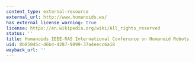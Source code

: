 ```yaml
---
content_type: external-resource
external_url: http://www.humanoids.ws/
has_external_license_warning: true
license: https://en.wikipedia.org/wiki/All_rights_reserved
status: ''
title: Humanoids IEEE-RAS International Conference on Humanoid Robots
uid: 8b85045c-d6b4-4287-9099-37a4eecc6a18
wayback_url: ''
---
```


